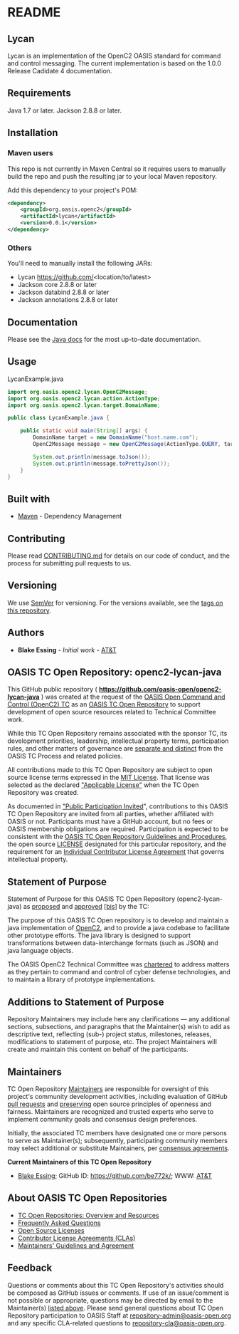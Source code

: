 <div>
<h1>README</h1>

## Lycan

Lycan is an implementation of the OpenC2 OASIS standard for command and control messaging. 
The current implementation is based on the 1.0.0 Release Cadidate 4 documentation. 

## Requirements

Java 1.7 or later.
Jackson 2.8.8 or later.

## Installation

### Maven users

This repo is not currently in Maven Central so it requires users to manually build the repo
and push the resulting jar to your local Maven repository.


Add this dependency to your project's POM:

```xml
<dependency>
	<groupId>org.oasis.openc2</groupId>
	<artifactId>lycan</artifactId>
	<version>0.0.1</version>
</dependency>

```

### Others

You'll need to manually install the following JARs:

* Lycan https://github.com/<location/to/latest>
* Jackson core 2.8.8 or later
* Jackson databind 2.8.8 or later
* Jackson annotations 2.8.8 or later

## Documentation

Please see the [Java docs](https://github.com/oasis-open/openc2-lycan-java/doc) for the most up-to-date documentation.

## Usage

LycanExample.java

```java
import org.oasis.openc2.lycan.OpenC2Message;
import org.oasis.openc2.lycan.action.ActionType;
import org.oasis.openc2.lycan.target.DomainName;

public class LycanExample.java {

	public static void main(String[] args) {
		DomainName target = new DomainName("host.name.com");
		OpenC2Message message = new OpenC2Message(ActionType.QUERY, target);

		System.out.println(message.toJson());
		System.out.println(message.toPrettyJson());
	}
}
```

## Built with
* [Maven](https://maven.apache.org/) - Dependency Management

## Contributing

Please read [CONTRIBUTING.md](https://github.com/oasis-open/openc2-lycan-java/blob/master/CONTRIBUTING.md) for details on our code of conduct, and the process for submitting pull requests to us.

## Versioning

We use [SemVer](http://semver.org/) for versioning. For the versions available, see the [tags on this repository](https://github.com/oasis-open/openc2-lycan-java/tags).

## Authors

* **Blake Essing** - *Initial work* - [AT&T](https://github.com/bessing)


<div>
<h2><a id="readme-general">OASIS TC Open Repository: openc2-lycan-java</a></h2>

<p>This GitHub public repository ( <b><a href="https://github.com/oasis-open/openc2-lycan-java">https://github.com/oasis-open/openc2-lycan-java</a></b> ) was created at the request of the <a href="https://www.oasis-open.org/committees/openc2/">OASIS Open Command and Control (OpenC2) TC</a> as an <a href="https://www.oasis-open.org/resources/open-repositories/">OASIS TC Open Repository</a> to support development of open source resources related to Technical Committee work.</p>

<p>While this TC Open Repository remains associated with the sponsor TC, its development priorities, leadership, intellectual property terms, participation rules, and other matters of governance are <a href="https://github.com/oasis-open/openc2-lycan-java/blob/master/CONTRIBUTING.md#governance-distinct-from-oasis-tc-process">separate and distinct</a> from the OASIS TC Process and related policies.</p>

<p>All contributions made to this TC Open Repository are subject to open source license terms expressed in the <a href="https://www.oasis-open.org/sites/www.oasis-open.org/files/MIT-License.txt">MIT License</a>.  That license was selected as the declared <a href="https://www.oasis-open.org/resources/open-repositories/licenses">"Applicable License"</a> when the TC Open Repository was created.</p>

<p>As documented in <a href="https://github.com/oasis-open/openc2-lycan-java/blob/master/CONTRIBUTING.md#public-participation-invited">"Public Participation Invited</a>", contributions to this OASIS TC Open Repository are invited from all parties, whether affiliated with OASIS or not.  Participants must have a GitHub account, but no fees or OASIS membership obligations are required.  Participation is expected to be consistent with the <a href="https://www.oasis-open.org/policies-guidelines/open-repositories">OASIS TC Open Repository Guidelines and Procedures</a>, the open source <a href="https://github.com/oasis-open/openc2-lycan-java/blob/master/LICENSE">LICENSE</a> designated for this particular repository, and the requirement for an <a href="https://www.oasis-open.org/resources/open-repositories/cla/individual-cla">Individual Contributor License Agreement</a> that governs intellectual property.</p>

</div>

<div>
<h2><a id="purposeStatement">Statement of Purpose</a></h2>

<p>Statement of Purpose for this OASIS TC Open Repository (openc2-lycan-java) as <a href="https://lists.oasis-open.org/archives/openc2/201802/msg00006.html">proposed</a> and <a href="https://lists.oasis-open.org/archives/openc2/201803/msg00007.html">approved</a> [<a href="https://lists.oasis-open.org/archives/openc2/201803/msg00023.html">bis</a>] by the TC:</p>

<p>The purpose of this OASIS TC Open repository is to develop and maintain a java implementation of <a href="http://docs.oasis-open.org/openc2/">OpenC2</a>, and to provide a java codebase to facilitate other prototype efforts.  The java library is designed to support transformations between data-interchange formats (such as JSON) and java language objects.</p>

<p>The OASIS OpenC2 Technical Committee was <a href="https://www.oasis-open.org/committees/openc2/charter.php">chartered</a> to address matters as they pertain to command and control of cyber defense technologies, and to maintain a library of prototype implementations.</p>

</div>

<div><h2><a id="purposeClarifications">Additions to Statement of Purpose</a></h2>

<p>Repository Maintainers may include here any clarifications &mdash; any additional sections, subsections, and paragraphs that the Maintainer(s) wish to add as descriptive text, reflecting (sub-) project status, milestones, releases, modifications to statement of purpose, etc.  The project Maintainers will create and maintain this content on behalf of the participants.</p>
</div>

<div>
<h2><a id="maintainers">Maintainers</a></h2>

<p>TC Open Repository <a href="https://www.oasis-open.org/resources/open-repositories/maintainers-guide">Maintainers</a> are responsible for oversight of this project's community development activities, including evaluation of GitHub <a href="https://github.com/oasis-open/openc2-lycan-java/blob/master/CONTRIBUTING.md#fork-and-pull-collaboration-model">pull requests</a> and <a href="https://www.oasis-open.org/policies-guidelines/open-repositories#repositoryManagement">preserving</a> open source principles of openness and fairness. Maintainers are recognized and trusted experts who serve to implement community goals and consensus design preferences.</p>

<p>Initially, the associated TC members have designated one or more persons to serve as Maintainer(s); subsequently, participating community members may select additional or substitute Maintainers, per <a href="https://www.oasis-open.org/resources/open-repositories/maintainers-guide#additionalMaintainers">consensus agreements</a>.</p>

<p><b><a id="currentMaintainers">Current Maintainers of this TC Open Repository</a></b></p>

<ul>
<li><a href="mailto:be772k@att.com">Blake Essing</a>; GitHub ID: <a href="https://github.com/be772k/">https://github.com/be772k/</a>; WWW: <a href="https://www.att.com/">AT&amp;T</a></li>
</ul>

</div>

<div><h2><a id="aboutOpenRepos">About OASIS TC Open Repositories</a></h2>

<p><ul>
<li><a href="https://www.oasis-open.org/resources/open-repositories/">TC Open Repositories: Overview and Resources</a></li>
<li><a href="https://www.oasis-open.org/resources/open-repositories/faq">Frequently Asked Questions</a></li>
<li><a href="https://www.oasis-open.org/resources/open-repositories/licenses">Open Source Licenses</a></li>
<li><a href="https://www.oasis-open.org/resources/open-repositories/cla">Contributor License Agreements (CLAs)</a></li>
<li><a href="https://www.oasis-open.org/resources/open-repositories/maintainers-guide">Maintainers' Guidelines and Agreement</a></li>
</ul></p>

</div>

<div><h2><a id="feedback">Feedback</a></h2>

<p>Questions or comments about this TC Open Repository's activities should be composed as GitHub issues or comments. If use of an issue/comment is not possible or appropriate, questions may be directed by email to the Maintainer(s) <a href="#currentMaintainers">listed above</a>.  Please send general questions about TC Open Repository participation to OASIS Staff at <a href="mailto:repository-admin@oasis-open.org">repository-admin@oasis-open.org</a> and any specific CLA-related questions to <a href="mailto:repository-cla@oasis-open.org">repository-cla@oasis-open.org</a>.</p>

</div></div>
